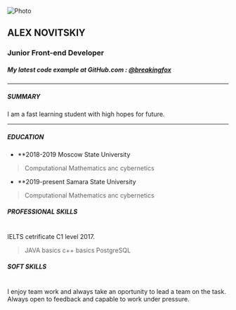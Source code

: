 
![Photo](https://www.google.ru/url?sa=i&url=https%3A%2F%2Fwww.gazeta.ru%2Ftech%2Fnews%2F2018%2F10%2F30%2Fn_12228661.shtml&psig=AOvVaw3GUQ0aA75XH9rS9aPvgCXb&ust=1600369697220000&source=images&cd=vfe&ved=0CAIQjRxqFwoTCIja5fOu7usCFQAAAAAdAAAAABAD)

## ALEX NOVITSKIY

### Junior Front-end Developer

##### My latest code example at GitHub.com : [@breakingfox](https://github.com/Chukana/HTCTest)

---

##### SUMMARY  

I am a fast learning student with high hopes for future.

---

##### EDUCATION

* **2018-2019 Moscow State University
>Computational Mathematics anc cybernetics
* **2019-present Samara State University
>Computational Mathematics anc cybernetics

##### PROFESSIONAL SKILLS
 \
IELTS cetrificate C1 level 2017.

>JAVA basics
>c++ basics
>PostgreSQL

##### SOFT SKILLS 
 \
I enjoy team work and always take an oportunity to lead a team on the task.
Always open to feedback and capable to work under pressure.
